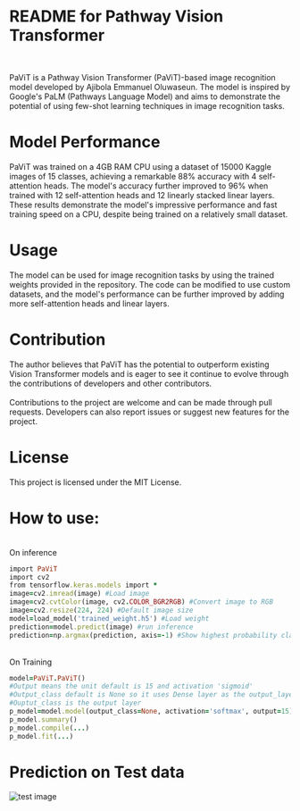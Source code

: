 <h1>README for Pathway Vision Transformer</h1><br>


<p>PaViT is a Pathway Vision Transformer (PaViT)-based image recognition model developed by Ajibola Emmanuel Oluwaseun. The model is inspired by Google's PaLM (Pathways Language Model) and aims to demonstrate the potential of using few-shot learning techniques in image recognition tasks.</p>

<h1>Model Performance</h1>
PaViT was trained on a 4GB RAM CPU using a dataset of 15000 Kaggle images of 15 classes, achieving a remarkable 88% accuracy with 4 self-attention heads. The model's accuracy further improved to 96% when trained with 12 self-attention heads and 12 linearly stacked linear layers. These results demonstrate the model's impressive performance and fast training speed on a CPU, despite being trained on a relatively small dataset.

<h1>Usage</h1>
The model can be used for image recognition tasks by using the trained weights provided in the repository. The code can be modified to use custom datasets, and the model's performance can be further improved by adding more self-attention heads and linear layers.

<h1>Contribution</h1>
The author believes that PaViT has the potential to outperform existing Vision Transformer models and is eager to see it continue to evolve through the contributions of developers and other contributors.
<br></br>
Contributions to the project are welcome and can be made through pull requests. Developers can also report issues or suggest new features for the project.

<h1>License</h1>
This project is licensed under the MIT License.


<h1>How to use:</h1>
<br>
On inference</br>

```ruby
import PaViT 
import cv2
from tensorflow.keras.models import *
image=cv2.imread(image) #Load image
image=cv2.cvtColor(image, cv2.COLOR_BGR2RGB) #Convert image to RGB
image=cv2.resize(224, 224) #Default image size
model=load_model('trained_weight.h5') #Load weight
prediction=model.predict(image) #run inference
prediction=np.argmax(prediction, axis=-1) #Show highest probability class
```
<br>On Training</br>
```ruby
model=PaViT.PaViT() 
#Output means the unit default is 15 and activation 'sigmoid'
#Output_class default is None so it uses Dense layer as the output_layer
#Ouptut_class is the output layer 
p_model=model.model(output_class=None, activation='softmax', output=15) 
p_model.summary()
p_model.compile(...)
p_model.fit(...)

```

<h1>Prediction on Test data</h1>
<img scr='test.png' alt='test image'>



